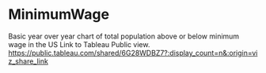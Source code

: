 # MinimumWage
Basic year over year chart of total population above or below minimum wage in the US
Link to Tableau Public view. https://public.tableau.com/shared/6G28WDBZ7?:display_count=n&:origin=viz_share_link
